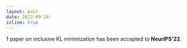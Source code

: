 ```yaml
---
layout: post
date: 2022-09-14
inline: true
---
```


1 paper on inclusive KL minimization has been accepted to **NeurIPS'22**.
